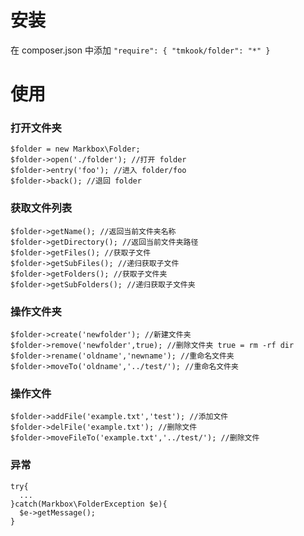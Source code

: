 # 安装
在 composer.json 中添加
``
"require": {
    "tmkook/folder": "*"
}
``

# 使用

### 打开文件夹

```
$folder = new Markbox\Folder;
$folder->open('./folder'); //打开 folder
$folder->entry('foo'); //进入 folder/foo
$folder->back(); //退回 folder
```

### 获取文件列表

```
$folder->getName(); //返回当前文件夹名称
$folder->getDirectory(); //返回当前文件夹路径
$folder->getFiles(); //获取子文件
$folder->getSubFiles(); //递归获取子文件
$folder->getFolders(); //获取子文件夹
$folder->getSubFolders(); //递归获取子文件夹
```

### 操作文件夹

```
$folder->create('newfolder'); //新建文件夹
$folder->remove('newfolder',true); //删除文件夹 true = rm -rf dir
$folder->rename('oldname','newname'); //重命名文件夹
$folder->moveTo('oldname','../test/'); //重命名文件夹
```

### 操作文件

```
$folder->addFile('example.txt','test'); //添加文件
$folder->delFile('example.txt'); //删除文件
$folder->moveFileTo('example.txt','../test/'); //删除文件
```

### 异常

```
try{
  ...
}catch(Markbox\FolderException $e){
  $e->getMessage();
}
```